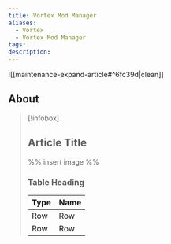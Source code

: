 ```yaml
---
title: Vortex Mod Manager
aliases:
  - Vortex
  - Vortex Mod Manager
tags: 
description:
---
```


![[maintenance-expand-article#^6fc39d|clean]]

## About

> [!infobox]
> 
> ## Article Title
> 
> %% insert image %%
> 
> ### Table Heading
> 
> | Type | Name |
> | --- | --- |
> | Row | Row |
> | Row | Row |